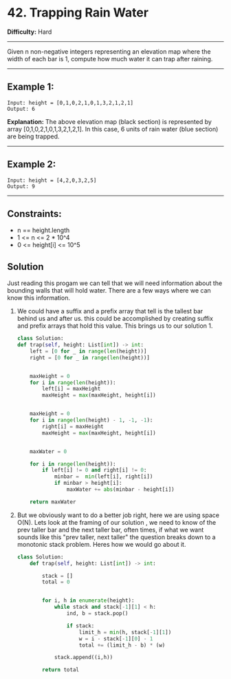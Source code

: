 # 42. Trapping Rain Water

**Difficulty:** Hard

---

Given n non-negative integers representing an elevation map where the width of
each bar is 1, compute how much water it can trap after raining.

---

## Example 1:

```
Input: height = [0,1,0,2,1,0,1,3,2,1,2,1]
Output: 6
```

**Explanation:** The above elevation map (black section) is represented by array
[0,1,0,2,1,0,1,3,2,1,2,1]. In this case, 6 units of rain water (blue section)
are being trapped.

---

## Example 2:

```
Input: height = [4,2,0,3,2,5]
Output: 9
```

---

## Constraints:

- n == height.length
- 1 <= n <= 2 \* 10^4
- 0 <= height[i] <= 10^5

## Solution

Just reading this progam we can tell that we will need information about the
bounding walls that will hold water. There are a few ways where we can know this
information.

1. We could have a suffix and a prefix array that tell is the tallest bar behind
   us and after us. this could be accomplished by creating suffix and prefix
   arrays that hold this value. This brings us to our solution 1.

   ```python
   class Solution:
   def trap(self, height: List[int]) -> int:
       left = [0 for _ in range(len(height))]
       right = [0 for _ in range(len(height))]


       maxHeight = 0
       for i in range(len(height)):
           left[i] = maxHeight
           maxHeight = max(maxHeight, height[i])


       maxHeight = 0
       for i in range(len(height) - 1, -1, -1):
           right[i] = maxHeight
           maxHeight = max(maxHeight, height[i])


       maxWater = 0

       for i in range(len(height)):
           if left[i] != 0 and right[i] != 0:
               minbar =  min(left[i], right[i])
               if minbar > height[i]:
                   maxWater += abs(minbar - height[i])

       return maxWater
   ```

2. But we obviously want to do a better job right, here we are using space O(N).
   Lets look at the framing of our solution , we need to know of the prev taller
   bar and the next taller bar, often times, if what we want sounds like this
   "prev taller, next taller" the question breaks down to a monotonic stack
   problem. Heres how we would go about it.

   ```python
   class Solution:
       def trap(self, height: List[int]) -> int:

           stack = []
           total = 0


           for i, h in enumerate(height):
               while stack and stack[-1][1] < h:
                   ind, b = stack.pop()

                   if stack:
                       limit_h = min(h, stack[-1][1])
                       w = i - stack[-1][0] - 1
                       total += (limit_h - b) * (w)

               stack.append((i,h))

           return total
   ```
